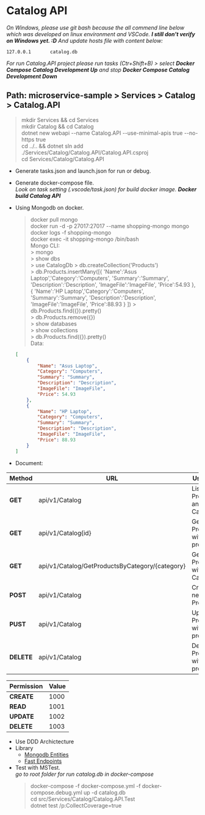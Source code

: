 # Catalog API  

*On Windows, please use git bash because the all commend line below which was developed on linux environment and VSCode. **I still don't verify on Windows yet. :D**
And update hosts file with content below:*  

```text
127.0.0.1       catalog.db
```  

*For run Catalog.API project please run tasks (Ctr+Shift+B) > select **Docker Compose Catalog Development Up** and stop **Docker Compose Catalog Development Down***  

## Path: **microservice-sample > Services > Catalog > Catalog.API**  

> mkdir Services && cd Services  
> mkdir Catalog && cd Catalog  
> dotnet new webapi --name Catalog.API --use-minimal-apis true --no-https true  
> cd ../.. && dotnet sln add ./Services/Catalog/Catalog.API/Catalog.API.csproj  
> cd Services/Catalog/Catalog.API  

- Generate tasks.json and launch.json for run or debug.  
- Generate docker-compose file.  
  *Look on task setting (.vscode/task.json) for build docker image. **Docker build Catalog API***  
- Using Mongodb on docker.  
    > docker pull mongo  
    > docker run -d -p 27017:27017 --name shopping-mongo mongo  
    > docker logs -f shopping-mongo  
    > docker exec -it shopping-mongo /bin/bash  
    Mongo CLI:  
        > mongo  
        > show dbs  
        > use CatalogDb
        > db.createCollection('Products')  
        > db.Products.insertMany([{ 'Name':'Asus Laptop','Category':'Computers', 'Summary':'Summary', 'Description':'Description', 'ImageFile':'ImageFile', 'Price':54.93 }, { 'Name':'HP Laptop','Category':'Computers', 'Summary':'Summary', 'Description':'Description', 'ImageFile':'ImageFile', 'Price':88.93 } ])
        > db.Products.find({}).pretty()  
        > db.Products.remove({})  
        > show databases  
        > show collections  
        > db.Products.find({}).pretty()  
    Data:  

    ```json
    [
        {
            "Name": "Asus Laptop",
            "Category": "Computers",
            "Summary": "Summary",
            "Description": "Description",
            "ImageFile": "ImageFile",
            "Price": 54.93
        },
        {
            "Name": "HP Laptop",
            "Category": "Computers",
            "Summary": "Summary",
            "Description": "Description",
            "ImageFile": "ImageFile",
            "Price": 88.93
        }
    ]
    ```  

- Document:  

| Method     | URL                                             | User case                        |
| ---------- | ----------------------------------------------- | -------------------------------- |
| **GET**    | api/v1/Catalog                                  | List of Product and Categories   |
| **GET**    | api/v1/Catalog{id}                              | Get Product with product Id      |
| **GET**    | api/v1/Catalog/GetProductsByCategory/{category} | Get Products with Category       |
| **POST**   | api/v1/Catalog                                  | Create new a Product             |
| **PUST**   | api/v1/Catalog                                  | Update a Product with product Id |
| **DELETE** | api/v1/Catalog                                  | Delete a Product with product Id |

| Permission | Value |
| ---------- | ----- |
| **CREATE** | 1000  |
| **READ**   | 1001  |
| **UPDATE** | 1002  |
| **DELETE** | 1003  |

- Use DDD Archictecture  
- Library  
  - [Mongodb Entities](https://mongodb-entities.com/)  
  - [Fast Endpoints](https://fast-endpoints.com/)  
- Test with MSTest.  
  *go to root folder for run catalog.db in docker-compose*  
  > docker-compose -f docker-compose.yml -f docker-compose.debug.yml up -d catalog.db  
  > cd src/Services/Catalog/Catalog.API.Test  
  > dotnet test /p:CollectCoverage=true  
